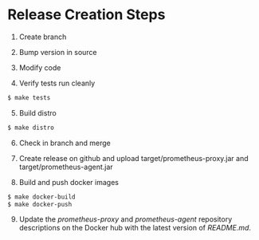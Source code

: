 # Release Creation Steps

1) Create branch

2) Bump version in source  

3) Modify code

4) Verify tests run cleanly
 ```bash
 $ make tests
 ```

5) Build distro
 ```bash
 $ make distro
 ```

6) Check in branch and merge 

7) Create release on github and upload target/prometheus-proxy.jar and  target/prometheus-agent.jar

8) Build and push docker images
```bash
$ make docker-build
$ make docker-push
```

9) Update the *prometheus-proxy* and *prometheus-agent* repository descriptions on 
the Docker hub with the latest version of *README.md*.
